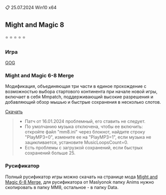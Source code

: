 :clipboard: 25.07.2024 Win10 x64

## Might and Magic 8

:star: :star: :star: :star: :star:

### Игра

[GOG](https://www.gog.com/ru/game/might_and_magic_8_day_of_the_destroyer)

### Might and Magic 6-8 Merge

Модификация, объединяющая три части в единое прохождение с возможностью выбора стартового 
континента при начале новой игры, включает в себя Mmpatch, поддерживающий высокие разрешения и 
добавляющий обзор мышью и быстрые сохранения в несколько слотов.

[Скачать](https://www.celestialheavens.com/forum/10/16657)

> - Патч от 16.01.2024 проблемный, его ставить не следует.
> - По умолчанию музыка отключена, чтобы ее включить: откройте файл "mm8.ini" через блокнот, найдите строку "PlayMP3=0", измените ее на "PlayMP3=1", если музыка не зацикливается, установите MusicLoopsCount=0.
> - Есть проблемы с загрузкой сохранений, если быстрых сохранений больше 25.

### Русификатор

Полный русификатор игры можно скачать на странице мода [Might and Magic 6-8 Merge](https://www.celestialheavens.com/forum/10/16657), 
для русификатора от Maslyonok папку Anims нужно скопировать в папку MM8, остальное - в папку Data.
